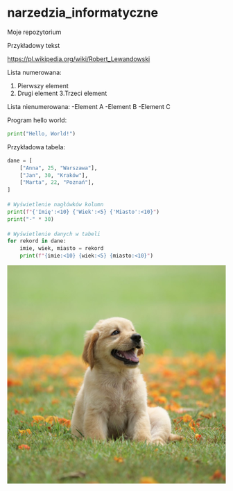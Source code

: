# narzedzia_informatyczne
Moje repozytorium 

Przykładowy tekst

https://pl.wikipedia.org/wiki/Robert_Lewandowski 

Lista numerowana:
1. Pierwszy element
2. Drugi element
3.Trzeci element

Lista nienumerowana:
-Element A
-Element B
-Element C

Program hello world:


```python
print("Hello, World!")
```
Przykładowa tabela: 
```python
dane = [
    ["Anna", 25, "Warszawa"],
    ["Jan", 30, "Kraków"],
    ["Marta", 22, "Poznań"],
]

# Wyświetlenie nagłówków kolumn
print(f"{'Imię':<10} {'Wiek':<5} {'Miasto':<10}")
print("-" * 30)

# Wyświetlenie danych w tabeli
for rekord in dane:
    imie, wiek, miasto = rekord
    print(f"{imie:<10} {wiek:<5} {miasto:<10}")
```

![](animals/dog.jpeg)